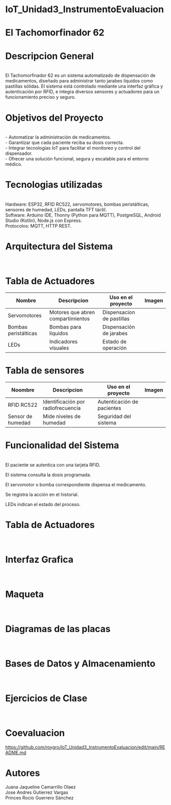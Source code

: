 # IoT_Unidad3_InstrumentoEvaluacion

# El Tachomorfinador 62 

# Descripcion General
<br>
El Tachomorfinador 62 es un sistema automatizado de dispensación de medicamentos, diseñado para administrar tanto jarabes líquidos como pastillas sólidas. El sistema está controlado mediante una interfaz gráfica y autenticación por RFID, e integra diversos sensores y actuadores para un funcionamiento preciso y seguro.


# Objetivos del Proyecto
<br>
- Automatizar la administración de medicamentos.
<br>
- Garantizar que cada paciente reciba su dosis correcta.
<br>
- Integrar tecnologías IoT para facilitar el monitoreo y control del dispensador.
<br>
- Ofrecer una solución funcional, segura y escalable para el entorno médico.

# Tecnologias utilizadas
<br>
Hardware: ESP32, RFID RC522, servomotores, bombas peristálticas, sensores de humedad, LEDs, pantalla TFT táctil.
<br>
Software: Arduino IDE, Thonny (Python para MQTT), PostgreSQL, Android Studio (Kotlin), Node.js con Express.
<br>
Protocolos: MQTT, HTTP REST.

# Arquitectura del Sistema
<br>

# Tabla de Actuadores
| Nombre | Descripcion | Uso en el proyecto | Imagen |
|--------------|-----------|-----------|-----------|
|Servomotores| Motores que abren compartimientos | Dispensacion de pastillas | |
|Bombas peristálticas| Bombas para líquidos | Dispensación de jarabes | |
|LEDs | Indicadores visuales | Estado de operación | |


# Tabla de sensores
| Noombre | Descripcion | Uso en el proyecto | Imagen |
|--------------|-----------|-----------|-----------|
|RFID RC522| Identificación por radiofrecuencia | Autenticación de pacientes | |
|Sensor de humedad | Mide niveles de humedad | Seguridad del sistema | |

# Funcionalidad del Sistema
<br>
El paciente se autentica con una tarjeta RFID.

El sistema consulta la dosis programada.

El servomotor o bomba correspondiente dispensa el medicamento.

Se registra la acción en el historial.

LEDs indican el estado del proceso.

# Tabla de Actuadores
<br>

# Interfaz Grafica 
<br>

# Maqueta 
<br>

# Diagramas de las placas
<br>

# Bases de Datos y Almacenamiento 
<br>

# Ejercicios de Clase 
<br>

# Coevaluacion 

https://github.com/roygro/IoT_Unidad3_InstrumentoEvaluacion/edit/main/README.md

# Autores 

Juana Jaqueline Camarrillo Olaez
<br>
Jose Andres Gutierrez Vargas
<br>
Princes Rocio Guerrero Sánchez 
<br>
